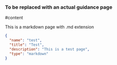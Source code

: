 ### To be replaced with an actual guidance page

#content

This is a markdown page with .md extension

```json
{
  "name": "test",
  "title": "Test",
  "description": "This is a test page",
  "type": "markdown"
}
```
